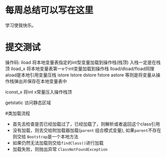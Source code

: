 # 每周总结可以写在这里
学习使我快乐。
# 提交测试

操作码: 
iload 将本地变量表指定的int型变量加载到操作栈(栈顶) 入栈一定是在栈顶
iload_x 将本地变量表第一x个int变量加载到操作栈
lload/dload/fload同理  aload是本地引用变量压栈
istore lstore dstore fstore astore 等则是将变量从操作栈弹出并保存在本地变量表中

iconst_x 将int x常量压入操作栈顶

getstatic 访问静态区域

#类加载流程
- 首先去检查是否已经加载过了，已经加载了，则解析或者返回这个class引用
- 没有加载，则去交给附加载器加载(`parent` 组合模式变量), 如果`parent`不存在则交给 `Bootstrap`是一个本地方法
- 如果仍然无法加载则交给`findClass()`进行加载
- 加载失败，则抛出异常 `ClassNotFoundException`